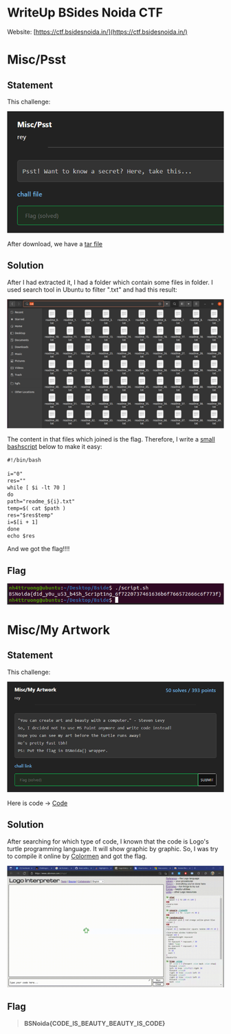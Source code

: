 # WriteUp BSides Noida CTF
Website: [https://ctf.bsidesnoida.in/](https://ctf.bsidesnoida.in/)

# Misc/Psst

## Statement

This challenge:

![](MiscPsst/statement.png)

After download, we have a [tar file](MissPsst/psst.tar.gz)

## Solution

After I had extracted it, I had a folder which contain some files in folder. I used search tool in Ubuntu to filter ".txt" and had this result:

![](MiscPsst/folder.png)

The content in that files which joined is the flag. Therefore, I write a [small bashscript](MiscPsst/script.sh) below to make it easy:

```shell
#!/bin/bash

i="0"
res=""
while [ $i -lt 70 ]
do
path="readme_${i}.txt"
temp=$( cat $path )
res="$res$temp"
i=$[i + 1]
done
echo $res
```

And we got the flag!!!!

## Flag

![](MiscPsst/flag.png)

# Misc/My Artwork

## Statement

This challenge:

![](myartwork/statement.png)

Here is code -> [Code](myartwork/art.TURTLE)

## Solution

After searching for which type of code, I known that the code is Logo's turtle programming language. It will show graphic by graphic. So, I was try to compile it online by [Colormen](https://www.calormen.com/jslogo/) and got the flag.

![](myartwork/compile.gif)

## Flag

>**BSNoida{CODE_IS_BEAUTY_BEAUTY_IS_CODE}**
